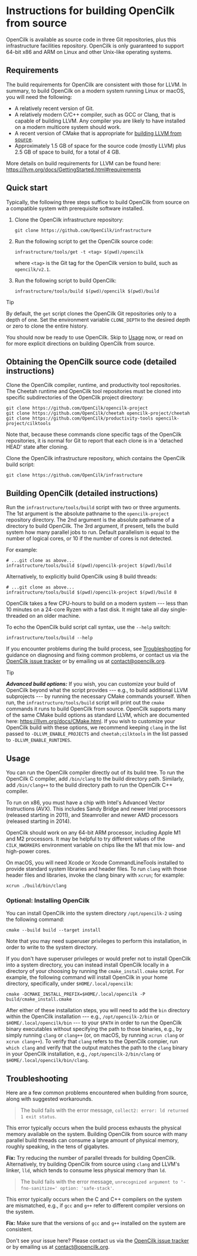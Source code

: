 # Instructions for building OpenCilk from source

OpenCilk is available as source code in three Git repositories, plus
this infrastructure facilities repository.  OpenCilk is only
guaranteed to support 64-bit x86 and ARM on Linux and other Unix-like
operating systems.

## Requirements

The build requirements for OpenCilk are consistent with those for
LLVM.  In summary, to build OpenCilk on a modern system running Linux
or macOS, you will need the following:

- A relatively recent version of Git.
- A relatively modern C/C++ compiler, such as GCC or Clang, that is
  capable of building LLVM.  Any compiler you are likely to have
  installed on a modern multicore system should work.
- A recent version of CMake that is appropriate for [building LLVM
  from source](https://llvm.org/docs/CMake.html).
- Approximately 1.5 GB of space for the source code (mostly LLVM) plus
  2.5 GB of space to build, for a total of 4 GB.

More details on build requirements for LLVM can be found here:
<https://llvm.org/docs/GettingStarted.html#requirements>

## Quick start

Typically, the following three steps suffice to build OpenCilk from
source on a compatible system with prerequisite software installed.

1. Clone the OpenCilk infrastructure repository:

   ```console
   git clone https://github.com/OpenCilk/infrastructure
   ```

2. Run the following script to get the OpenCilk source code:

   ```console
   infrastructure/tools/get -t <tag> $(pwd)/opencilk
   ```

   where `<tag>` is the Git tag for the OpenCilk version to build, such
   as `opencilk/v2.1`.

3. Run the following script to build OpenCilk:

   ```console
   infrastructure/tools/build $(pwd)/opencilk $(pwd)/build
   ```

> [!TIP]
> By default, the `get` script clones the OpenCilk Git repositories only
> to a depth of one.  Set the environment variable `CLONE_DEPTH` to the
> desired depth or zero to clone the entire history.

You should now be ready to use OpenCilk.  Skip to
[Usage](INSTALLING.md#Usage) now, or read on for more explicit
directions on building OpenCilk from source.

## Obtaining the OpenCilk source code (detailed instructions)

Clone the OpenCilk compiler, runtime, and productivity tool
repositories.  The Cheetah runtime and OpenCilk tool repositories must
be cloned into specific subdirectories of the OpenCilk project
directory:

```console
git clone https://github.com/OpenCilk/opencilk-project
git clone https://github.com/OpenCilk/cheetah opencilk-project/cheetah
git clone https://github.com/OpenCilk/productivity-tools opencilk-project/cilktools
```

Note that, because these commands clone specific tags of the OpenCilk
repositories, it is normal for Git to report that each clone is in a
'detached HEAD' state after cloning.

Clone the OpenCilk infrastructure repository, which contains the
OpenCilk build script:

```console
git clone https://github.com/OpenCilk/infrastructure
```

## Building OpenCilk (detailed instructions)

Run the `infrastructure/tools/build` script with two or three
arguments.  The 1st argument is the absolute pathname to the
`opencilk-project` repository directory.  The 2nd argument is the
absolute pathname of a directory to build OpenCilk.  The 3rd argument,
if present, tells the build system how many parallel jobs to run.
Default parallelism is equal to the number of logical cores, or 10 if
the number of cores is not detected.

For example:

```console
# ...git clone as above...
infrastructure/tools/build $(pwd)/opencilk-project $(pwd)/build
```

Alternatively, to explicitly build OpenCilk using 8 build threads:

```console
# ...git clone as above...
infrastructure/tools/build $(pwd)/opencilk-project $(pwd)/build 8
```

OpenCilk takes a few CPU-hours to build on a modern system --- less
than 10 minutes on a 24-core Ryzen with a fast disk.  It might take
all day single-threaded on an older machine.

To echo the OpenCilk build script call syntax, use the `--help`
switch:

```console
infrastructure/tools/build --help
```

If you encounter problems during the build process, see
[Troubleshooting](INSTALLING.md#Troubleshooting) for guidance on
diagnosing and fixing common problems, or contact us via the [OpenCilk
issue tracker](https://github.com/OpenCilk/opencilk-project/issues) or
by emailing us at [contact@opencilk.org](mailto:contact@opencilk.org).

> [!TIP]
> ***Advanced build options:*** If you wish, you can customize your
> build of OpenCilk beyond what the script provides --- e.g., to build
> additional LLVM subprojects --- by running the necessary CMake
> commands yourself.  When run, the `infrastructure/tools/build`
> script will print out the `cmake` commands it runs to build OpenCilk
> from source.  OpenCilk supports many of the same CMake build options
> as standard LLVM, which are documented here:
> <https://llvm.org/docs/CMake.html>.  If you wish to customize your
> OpenCilk build with these options, we recommend keeping `clang` in
> the list passed to `-DLLVM_ENABLE_PROJECTS` and `cheetah;cilktools`
> in the list passed to `-DLLVM_ENABLE_RUNTIMES`.

## Usage

You can run the OpenCilk compiler directly out of its build tree.  To
run the OpenCilk C compiler, add `/bin/clang` to the build directory
path.  Similarly, add `/bin/clang++` to the build directory path to
run the OpenCilk C++ compiler.

To run on x86, you must have a chip with Intel's Advanced Vector
Instructions (AVX).  This includes Sandy Bridge and newer Intel
processors (released starting in 2011), and Steamroller and newer AMD
processors (released starting in 2014).

OpenCilk should work on any 64-bit ARM processor, including Apple M1
and M2 processors.  It may be helpful to try different values of the
`CILK_NWORKERS` environment variable on chips like the M1 that mix
low- and high-power cores.

On macOS, you will need Xcode or Xcode CommandLineTools installed to
provide standard system libraries and header files.  To run `clang`
with those header files and libraries, invoke the clang binary with
`xcrun`; for example:

```console
xcrun ./build/bin/clang
```

### Optional: Installing OpenCilk

You can install OpenCilk into the system directory `/opt/opencilk-2`
using the following command:

```console
cmake --build build --target install
```

Note that you may need superuser privileges to perform this
installation, in order to write to the system directory.

If you don't have superuser privileges or would prefer not to install
OpenCilk into a system directory, you can instead install OpenCilk
locally in a directory of your choosing by running the
`cmake_install.cmake` script.  For example, the following command will
install OpenCilk in your home directory, specifically, under
`$HOME/.local/opencilk`:

```console
cmake -DCMAKE_INSTALL_PREFIX=$HOME/.local/opencilk -P build/cmake_install.cmake
```

After either of these installation steps, you will need to add the
`bin` directory within the OpenCilk installation --- e.g.,
`/opt/opencilk-2/bin` or `$HOME/.local/opencilk/bin` --- to your
`$PATH` in order to run the OpenCilk binary executables without
specifying the path to those binaries, e.g., by simply running `clang`
or `clang++` (or, on macOS, by running `xcrun clang` or `xcrun
clang++`).  To verify that `clang` refers to the OpenCilk compier, run
`which clang` and verify that the output matches the path to the
`clang` binary in your OpenCilk installation, e.g.,
`/opt/opencilk-2/bin/clang` or `$HOME/.local/opencilk/bin/clang`.

## Troubleshooting

Here are a few common problems encountered when building from source,
along with suggested workarounds.

> The build fails with the error message, `collect2: error: ld
  returned 1 exit status`.

This error typically occurs when the build process exhausts the
physical memory available on the system.  Building OpenCilk from
source with many parallel build threads can consume a large amount of
physical memory, roughly speaking, in the tens of gigabytes.

**Fix:** Try reducing the number of parallel threads for building
OpenCilk.  Alternatively, try building OpenCilk from source using
`clang` and LLVM's linker, `lld`, which tends to consume less physical
memory than `ld`.

> The build fails with the error message, `unrecognized argument to
  '-fno-sanitize=' option: 'safe-stack'`.

This error typically occurs when the C and C++ compilers on the
system are mismatched, e.g., if `gcc` and `g++` refer to different
compiler versions on the system.

**Fix:** Make sure that the versions of `gcc` and `g++` installed on the
system are consistent.

Don't see your issue here?  Please contact us via the [OpenCilk issue
tracker](https://github.com/OpenCilk/opencilk-project/issues) or by
emailing us at [contact@opencilk.org](mailto:contact@opencilk.org).
